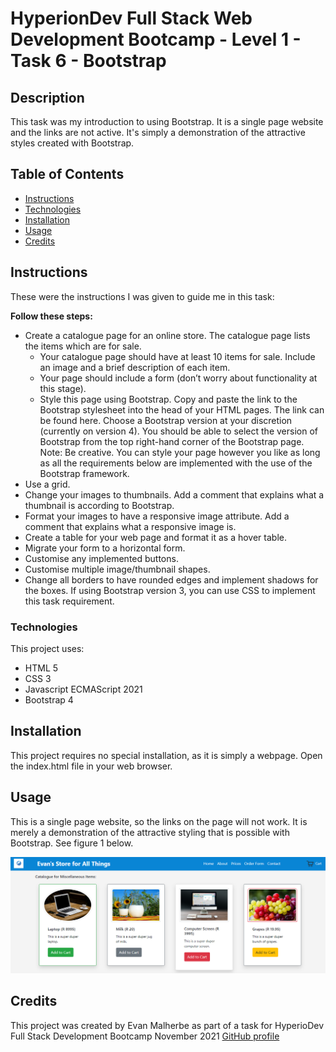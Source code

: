 # HyperionDev Full Stack Web Development Bootcamp - Level 1 - Task 6 - Bootstrap

## Description
This task was my introduction to using Bootstrap. It is a single page website and the links are not active. It's simply a demonstration of the attractive styles created with Bootstrap.

## Table of Contents
* [Instructions](#instructions)
* [Technologies](#technologies)
* [Installation](#installation)
* [Usage](#usage)
* [Credits](#credits) 

## Instructions
These were the instructions I was given to guide me in this task:

**Follow these steps:**
* Create a catalogue page for an online store. The catalogue page lists the items which are for sale.
    * Your catalogue page should have at least 10 items for sale. Include an image and a brief description of each item.
    * Your page should include a form (don’t worry about functionality at this stage).
    * Style this page using Bootstrap. Copy and paste the link to the Bootstrap stylesheet into the head of your HTML pages. The link can be found here. Choose a Bootstrap version at your discretion (currently on version 4). You should be able to select the version of Bootstrap
from the top right-hand corner of the Bootstrap page. Note: Be creative. You can style your page however you like as long as all the requirements below are implemented with the use of the Bootstrap framework.
* Use a grid.
* Change your images to thumbnails. Add a comment that explains what a thumbnail is according to Bootstrap.
* Format your images to have a responsive image attribute. Add a comment that explains what a responsive image is.
* Create a table for your web page and format it as a hover table.
* Migrate your form to a horizontal form.
* Customise any implemented buttons.
* Customise multiple image/thumbnail shapes.
* Change all borders to have rounded edges and implement shadows for the boxes. If using Bootstrap version 3, you can use CSS to implement this task requirement.

### Technologies
This project uses:
* HTML 5 
* CSS 3
* Javascript ECMAScript 2021
* Bootstrap 4

## Installation
This project requires no special installation, as it is simply a webpage. Open the index.html file in your web browser.

## Usage 
This is a single page website, so the links on the page will not work. It is merely a demonstration of the attractive styling that is possible with Bootstrap. See figure 1 below.

![Figure 1](images/screenshot1.png)

## Credits
This project was created by Evan Malherbe as part of a task for HyperioDev Full Stack Development Bootcamp November 2021 [GitHub profile](https://github.com/evanmalherbe) 
